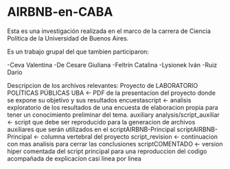 # AIRBNB-en-CABA
Esta es una investigación realizada en el marco de la carrera de Ciencia Política de la Universidad de Buenos Aires.

Es un trabajo grupal del que tambien participaron:

-Ceva Valentina
-De Cesare Giuliana
-Feltrín Catalina
-Lysionek Iván
-Ruiz Darío


Descripcion de los archivos relevantes:
Proyecto de LABORATORIO POLÍTICAS PÚBLICAS UBA  <- PDF de la presentacíon del proyecto donde se expone su objetivo y sus resultados
encuestascript <- analisis exploratorio de los resultados de una encuesta de elaboracion propia para tener un conocimiento preliminar del tema.
auxiliary analysis/script_auxiliar <- script que debe ser reproducido para la generacion de archivos auxiliares que serán utilizados en el scriptAIRBNB-Principal
scriptAIRBNB-Principal <- columna vertebral del proyecto
script_revision <- continuacion con mas analisis para cerrar las conclusiones
scriptCOMENTADO <- version hiper comentada del script principal para una reproduccion del codigo acompañada de explicacíon casi linea por linea
